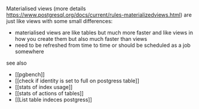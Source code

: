 Materialised views (more details https://www.postgresql.org/docs/current/rules-materializedviews.html)
are just like views with some small differences: 
- materialised views are like tables but much more faster and like views in how you create them but also much faster than views
- need to be refreshed from time to time or should be scheduled as a job somewhere 

see also
- [[pgbench]]
- [[check if identity is set to full on postgress table]]
- [[stats of index usage]]
- [[stats of actions of tables]]
- [[List table indeces postgress]]